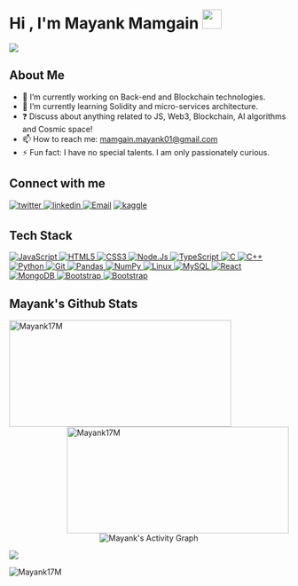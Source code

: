 <h1>Hi , I'm Mayank Mamgain <img src="https://media.giphy.com/media/hvRJCLFzcasrR4ia7z/giphy.gif" width="35"></h1>
 
 ![](https://readme-typing-svg.herokuapp.com/?width=600&height=50&lines=Thanks+for+dropping+by.;Given+enough+eyeballs,+all+bugs+are+shallow.;The+imposter+syndrome+is+real.+Luckily,+it+goes+away.) 

 ## About Me
- 🔭 I’m currently working on Back-end and Blockchain technologies.
- 🌱 I’m currently learning Solidity and micro-services architecture.
- ❓ Discuss about anything related to JS, Web3, Blockchain, AI algorithms and Cosmic space!  
- 📫 How to reach me: mamgain.mayank01@gmail.com
- ⚡ Fun fact: I have no special talents. I am only passionately curious.

## Connect with me
<div align="left">
<a href="https://twitter.com/MayankMamgain10" target="_blank">
<img src=https://img.shields.io/badge/twitter-%2300acee.svg?&style=for-the-badge&logo=twitter&logoColor=white alt=twitter style="margin-bottom: 5px;" />
</a>
<a href="https://www.linkedin.com/in/mayank-mamgain-652a091ba/" target="_blank">
<img src=https://img.shields.io/badge/linkedin-%231E77B5.svg?&style=for-the-badge&logo=linkedin&logoColor=white alt=linkedin style="margin-bottom: 5px;" />
</a>
<a href="mailto:mamgain.mayank01@gmail.com"><img title="Email" src="https://img.shields.io/badge/Gmail-D14836?style=for-the-badge&logo=gmail&logoColor=white"/></a>
<a href="https://www.kaggle.com/mayank1706" target="_blank">
<img src=https://img.shields.io/badge/kaggle-%2344BAE8.svg?&style=for-the-badge&logo=kaggle&logoColor=white alt=kaggle style="margin-bottom: 5px;" />
</a>
</div>  

## Tech Stack

<p align="left">
 <a href="#">
  <img alt="JavaScript" src="https://img.shields.io/badge/JavaScript-F7DF1E?style=for-the-badge&logo=javascript&logoColor=black"/>
  <img alt="HTML5" src="https://img.shields.io/badge/html5%20-%23E34F26.svg?&style=for-the-badge&logo=html5&logoColor=white"/>
  <img alt="CSS3" src="https://img.shields.io/badge/css3%20-%231572B6.svg?&style=for-the-badge&logo=css3&logoColor=white"/>
  <img alt="Node.Js" src="https://img.shields.io/badge/Node.js-43853D?style=for-the-badge&logo=node.js&logoColor=white" />
  <img alt="TypeScript" src="https://img.shields.io/badge/TypeScript-007ACC?style=for-the-badge&logo=typescript&logoColor=white" />
  <img alt="C" src="https://img.shields.io/badge/c%20-%2300599C.svg?&style=for-the-badge&logo=c&logoColor=white"/>
  <img alt="C++" src="https://img.shields.io/badge/c++%20-%2300599C.svg?&style=for-the-badge&logo=c%2B%2B&ogoColor=white"/>
  <img alt="Python" src="https://img.shields.io/badge/python%20-%2314354C.svg?&style=for-the-badge&logo=python&logoColor=white"/>
  <img alt="Git" src="https://img.shields.io/badge/git%20-%23F05033.svg?&style=for-the-badge&logo=git&logoColor=white"/>
  <img alt="Pandas" src="https://img.shields.io/badge/pandas%20-%23150458.svg?&style=for-the-badge&logo=pandas&logoColor=white" />
  <img alt="NumPy" src="https://img.shields.io/badge/numpy%20-%23013243.svg?&style=for-the-badge&logo=numpy&logoColor=white" />
  <img alt="Linux" src="https://img.shields.io/badge/Ubuntu-E95420?style=for-the-badge&logo=ubuntu&logoColor=white" />
  <img alt="MySQL" src="https://img.shields.io/badge/MySQL-00000F?style=for-the-badge&logo=mysql&logoColor=white"/>
  <img alt="React" src="https://img.shields.io/badge/ReactJS-ReactJS?style=for-the-badge&logo=react&color=303030"/>
  <img alt="MongoDB" src="https://img.shields.io/badge/MongoDB-4EA94B?style=for-the-badge&logo=mongodb&logoColor=white"/>
  <img alt="Bootstrap" src="https://img.shields.io/badge/Bootstrap-563D7C?style=for-the-badge&logo=bootstrap&logoColor=white"/> 
  <img alt="Bootstrap" src="https://img.shields.io/badge/Heroku-430098?style=for-the-badge&logo=heroku&logoColor=white"/> 
 </a>
</p>

## Mayank's Github Stats
<p>
    <img src="https://github-readme-streak-stats.herokuapp.com/?user=Mayank17M&theme=radical" alt="Mayank17M" height="192px" width="400px" />
    <img align="right" src="https://github-readme-stats.anuraghazra1.vercel.app/api?username=Mayank17M&show_icons=true&include_all_commits=true&theme=radical" alt="Mayank17M" height="192px" width="400px"/>
</p>

<p align="center">
    <img alt="Mayank's Activity Graph" src="https://activity-graph.herokuapp.com/graph?username=Mayank17M&custom_title=Mayank's%20Activity%20Graph&theme=github" />
</p>


<p href="https://github.com/joeyouss">
  <img align="center" src="https://github-readme-stats.vercel.app/api/top-langs/?username=Mayank17M&theme=tokyonight&layout=compact&" />
</p>


<p align="left"> 
<img src="https://komarev.com/ghpvc/?username=Mayank17M&label=Views&color=blue&style=plastic" alt="Mayank17M" />
</p>
